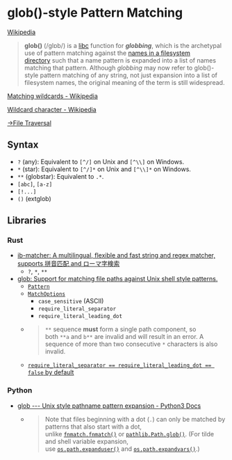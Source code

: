 # glob()-style Pattern Matching
[Wikipedia](https://en.wikipedia.org/wiki/Glob_(programming))

> **glob()** (/ɡlɒb/) is a [libc](https://en.wikipedia.org/wiki/C_standard_library "C standard library") function for ***globbing***, which is the archetypal use of pattern matching against the [names in a filesystem directory](https://en.wikipedia.org/wiki/File_system#DENTRY "File system") such that a name pattern is expanded into a list of names matching that pattern. Although *globbing* may now refer to glob()-style pattern matching of any string, not just expansion into a list of filesystem names, the original meaning of the term is still widespread.

[Matching wildcards - Wikipedia](https://en.wikipedia.org/wiki/Matching_wildcards)

[Wildcard character - Wikipedia](https://en.wikipedia.org/wiki/Wildcard_character)

[→File Traversal](https://github.com/Chaoses-Ib/InformationSystems/blob/main/Files/Tarversal.md)

## Syntax
- `?` (any): Equivalent to `[^/]` on Unix and `[^\\]` on Windows.
- `*` (star): Equivalent to `[^/]*` on Unix and `[^\\]*` on Windows.
- `**` (globstar): Equivalent to `.*`.
- `[abc]`, `[a-z]`
- `[!...]`
- `()` (extglob)

## Libraries
### Rust
- [ib-matcher: A multilingual, flexible and fast string and regex matcher, supports 拼音匹配 and ローマ字検索](https://github.com/Chaoses-Ib/ib-matcher)
  - `?`, `*`, `**`
- [glob: Support for matching file paths against Unix shell style patterns.](https://github.com/rust-lang/glob)
  - [`Pattern`](https://docs.rs/glob/latest/glob/struct.Pattern.html)
  - [`MatchOptions`](https://docs.rs/glob/latest/glob/struct.MatchOptions.html)
    - `case_sensitive` (ASCII)
    - `require_literal_separator`
    - `require_literal_leading_dot`
  - > `**` sequence **must** form a single path component, so both `**a` and `b**` are invalid and will result in an error. A sequence of more than two consecutive `*` characters is also invalid.
  - [`require_literal_separator == require_literal_leading_dot == false` by default](https://docs.rs/glob/latest/glob/struct.MatchOptions.html)

### Python
- [glob --- Unix style pathname pattern expansion - Python3 Docs](https://docs.python.org/3/library/glob.html)
  - > Note that files beginning with a dot (`.`) can only be matched by patterns that also start with a dot, unlike [`fnmatch.fnmatch()`](https://docs.python.org/3/library/fnmatch.html#fnmatch.fnmatch "fnmatch.fnmatch") or [`pathlib.Path.glob()`](https://docs.python.org/3/library/pathlib.html#pathlib.Path.glob "pathlib.Path.glob"). (For tilde and shell variable expansion, use [`os.path.expanduser()`](https://docs.python.org/3/library/os.path.html#os.path.expanduser "os.path.expanduser") and [`os.path.expandvars()`](https://docs.python.org/3/library/os.path.html#os.path.expandvars "os.path.expandvars").)
